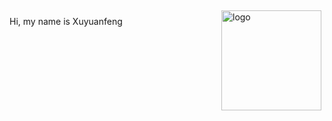 <img src="https://github-readme-stats.vercel.app/api?username=RAOE&show_icons=true" alt="logo" height="160" align="right" style="margin: 5px; margin-bottom: 20px;" />

Hi, my name is Xuyuanfeng
